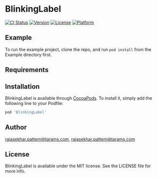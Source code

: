 # BlinkingLabel

[![CI Status](https://img.shields.io/travis/rajasekhar.pattem@tarams.com/BlinkingLabel.svg?style=flat)](https://travis-ci.org/rajasekhar.pattem@tarams.com/BlinkingLabel)
[![Version](https://img.shields.io/cocoapods/v/BlinkingLabel.svg?style=flat)](https://cocoapods.org/pods/BlinkingLabel)
[![License](https://img.shields.io/cocoapods/l/BlinkingLabel.svg?style=flat)](https://cocoapods.org/pods/BlinkingLabel)
[![Platform](https://img.shields.io/cocoapods/p/BlinkingLabel.svg?style=flat)](https://cocoapods.org/pods/BlinkingLabel)

## Example

To run the example project, clone the repo, and run `pod install` from the Example directory first.

## Requirements

## Installation

BlinkingLabel is available through [CocoaPods](https://cocoapods.org). To install
it, simply add the following line to your Podfile:

```ruby
pod 'BlinkingLabel'
```

## Author

rajasekhar.pattem@tarams.com, rajasekhar.pattem@tarams.com

## License

BlinkingLabel is available under the MIT license. See the LICENSE file for more info.
